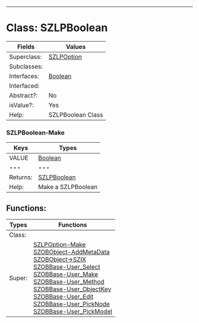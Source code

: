 ---------

# Class:	SZLPBoolean

| Fields | Values |
| --------- | --------- |
| Superclass: | [SZLPOption](SZLPOption.html) |
| Subclasses: |  |
| Interfaces: | [Boolean](Boolean.html) |
| Interfaced: |  |
| Abstract?: | No |
| isValue?: | Yes |
| Help: | SZLPBoolean Class |

### SZLPBoolean-Make

| Keys | Types |
| --------- | --------- |
| VALUE | [Boolean](Boolean.html) |
| **---** | **---** |
| Returns: | [SZLPBoolean](SZLPBoolean.html) |
| Help: | Make a SZLPBoolean |


## Functions:

| Types | Functions |
| --------- | --------- |
| Class: |  |
| Super: | [SZLPOption-Make](SZLPOption.html) <br> [SZOBObject-AddMetaData](SZOBObject.html) <br> [SZOBObject->SZIX](SZOBObject.html) <br> [SZOBBase-User_Select](SZOBBase.html) <br> [SZOBBase-User_Make](SZOBBase.html) <br> [SZOBBase-User_Method](SZOBBase.html) <br> [SZOBBase-User_ObjectKey](SZOBBase.html) <br> [SZOBBase-User_Edit](SZOBBase.html) <br> [SZOBBase-User_PickNode](SZOBBase.html) <br> [SZOBBase-User_PickModel](SZOBBase.html) |


